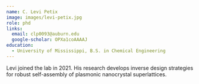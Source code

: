 ```yaml
---
name: C. Levi Petix
image: images/levi-petix.jpg
role: phd
links:
  email: clp0093@auburn.edu
  google-scholar: OPXa1coAAAAJ
education:
  - University of Mississippi, B.S. in Chemical Engineering
---
```


Levi joined the lab in 2021. His research develops inverse design strategies for
robust self-assembly of plasmonic nanocrystal superlattices. 
